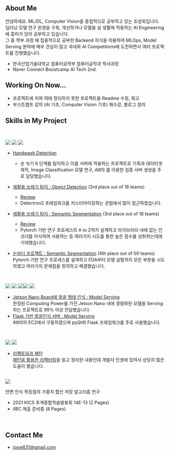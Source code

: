 ## About Me

안녕하세요. ML/DL, Computer Vision을 중점적으로 공부하고 있는 조성욱입니다.  
딥러닝 모델 연구 완경을 구축, 개선하거나 모델을 실 생활에 적용하는 AI Engineering에 흥미가 있어 공부하고 있습니다.  
그 중 학부 과정 때 집중적으로 공부한 Backend 지식을 이용하여 MLOps, Model Serving 분야에 매우 관심이 많고 국내외 AI Competitions에 도전하면서 여러 프로젝트를 진행했습니다.

- 한국산업기술대학교 컴퓨터공학부 컴퓨터공학과 학사과정
- Naver Connect Boostcamp AI Tech 2nd.

## Working On Now...

- 프로젝트에 치여 여태 정리하지 못한 프로젝트들 Readme 수정, 회고  
- 부스트캠프 강의 (AI 기초, Computer Vision 기초) 재수강, 블로그 정리    

## Skills in My Project

<br>

<img src="https://img.shields.io/badge/Python-3776AB?style=flat-square&logo=Python&logoColor=white"/> <img src="https://img.shields.io/badge/Pytorch-EE4C2C?style=flat-square&logo=Pytorch&logoColor=white"/> <img src="https://img.shields.io/badge/OpenCV-5C3EE8?style=flat-square&logo=OpenCV&logoColor=white"/>

- [Handwash Detection](https://github.com/boostcampaitech2/final-project-level3-cv-04)  
	- 손 씻기 6 단계를 탐지하고 이를 서버에 적용하는 프로젝트로 기획과 데이터셋 제작, Image Classification 모델 연구, AWS 를 이용한 검증 서버 생성을 주로 담당했습니다.
	
- [재활용 쓰레기 탐지 : Obejct Detection](https://github.com/boostcampaitech2/object-detection-level2-cv-04) (3rd place out of 18 teams)   
	- [Review](https://ukcastle.github.io/ai/bc/2021/12/14/objdet_main/)  
	- Detectron2 프레임워크를 커스터마이징하는 관점에서 많이 접근하였습니다. 

- [재활용 쓰레기 탐지 : Semantic Segmentation](https://github.com/boostcampaitech2/semantic-segmentation-level2-cv-04) (3rd place out of 18 teams)  
	- [Review](https://ukcastle.github.io/ai/bc/2021/12/14/semantic_seg_main/)
	- Pytorch 기반 연구 프로세스의 A to Z까지 설계하고 라이브러리 내에 없는 인코더를 이식하여 사용하는 등 여러가지 시도를 통한 높은 점수를 성취하는데에 기여했습니다.   
	
- [눈바디 프로젝트 : Semantic Segmentation](https://github.com/potato-farm/alchera-ai-challenge) (4th place out of 00 teams)  
	Pytorch 기반 연구 프로세스를 설계하고 EDA부터 모델 실험까지 모든 부분을 시도하였고 여러가지 문제점을 정의하고 해결했습니다.  
 
<br>

<img src="https://img.shields.io/badge/Python-3776AB?style=flat-square&logo=Python&logoColor=white"/> <img src="https://img.shields.io/badge/Linux-FCC624?style=flat-square&logo=Linux&logoColor=white"/> <img src="https://img.shields.io/badge/GUI-41CD52?style=flat-square&logo=Qt&logoColor=white"/><img src="https://img.shields.io/badge/Flask-000000?style=flat-square&logo=Flask&logoColor=white"/> <img src="https://img.shields.io/badge/MySQL-4479A1?style=flat-square&logo=MySQL&logoColor=white"/>    

- [Jetson Nano Board에 얼굴 형태 인식 : Model Serving](https://github.com/ukcastle/frames-client)  
	한정된 Computing Power를 가진 Jetson Nano 내에 경량화된 모델을 Serving하는 프로젝트로 99% 이상 전담했습니다.  
- [Flask 기반 얼굴인식 서버 : Model Serving](https://github.com/ukcastle/frames-classification-server)  
	AWS의 EC2에서 구동하였으며 pyQt와 Flask 프레임워크를 주로 사용했습니다.

<br>

<img src="https://img.shields.io/badge/Refactoring-575757?style=flat-square&logoColor=white"/> <img src="https://img.shields.io/badge/DesignPatterns-575757?style=flat-square&logoColor=white"/>  

- [리팩토링과 패턴](https://ukcastle.github.io/refactoring/2021/04/08/RF-Ch2-3/)  
	[패턴을 활용한 리팩터링](http://www.yes24.com/Product/Goods/14752528)을 읽고 정리한 내용인데 개발자 인생에 있어서 상당히 많은 도움이 됐습니다.    
  
<br>

<img src="https://img.shields.io/badge/Research Papers-575757?style=flat-square&logoColor=white"/>

안면 인식 특징점의 가중치 합산 저장 알고리즘 연구
- 2021 KICS 추계종합학술발표회 14E-13 (2 Pages)
- IIBC 제출 준비중 (8 Pages)

<br>

## Contact Me

- josw631@gmail.com
